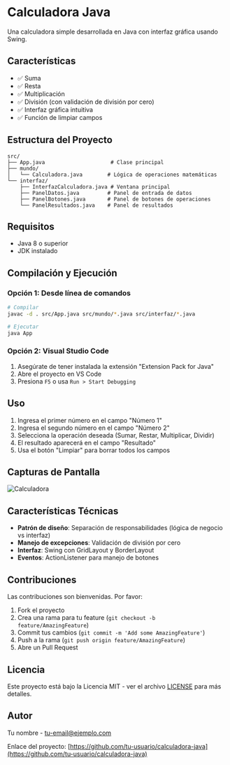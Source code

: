# Calculadora Java

Una calculadora simple desarrollada en Java con interfaz gráfica usando Swing.

## Características

- ✅ Suma
- ✅ Resta
- ✅ Multiplicación
- ✅ División (con validación de división por cero)
- ✅ Interfaz gráfica intuitiva
- ✅ Función de limpiar campos

## Estructura del Proyecto

```
src/
├── App.java                     # Clase principal
├── mundo/
│   └── Calculadora.java        # Lógica de operaciones matemáticas
└── interfaz/
    ├── InterfazCalculadora.java # Ventana principal
    ├── PanelDatos.java         # Panel de entrada de datos
    ├── PanelBotones.java       # Panel de botones de operaciones
    └── PanelResultados.java    # Panel de resultados
```

## Requisitos

- Java 8 o superior
- JDK instalado

## Compilación y Ejecución

### Opción 1: Desde línea de comandos

```bash
# Compilar
javac -d . src/App.java src/mundo/*.java src/interfaz/*.java

# Ejecutar
java App
```

### Opción 2: Visual Studio Code

1. Asegúrate de tener instalada la extensión "Extension Pack for Java"
2. Abre el proyecto en VS Code
3. Presiona `F5` o usa `Run > Start Debugging`

## Uso

1. Ingresa el primer número en el campo "Número 1"
2. Ingresa el segundo número en el campo "Número 2"
3. Selecciona la operación deseada (Sumar, Restar, Multiplicar, Dividir)
4. El resultado aparecerá en el campo "Resultado"
5. Usa el botón "Limpiar" para borrar todos los campos

## Capturas de Pantalla

![Calculadora](screenshot.png)

## Características Técnicas

- **Patrón de diseño**: Separación de responsabilidades (lógica de negocio vs interfaz)
- **Manejo de excepciones**: Validación de división por cero
- **Interfaz**: Swing con GridLayout y BorderLayout
- **Eventos**: ActionListener para manejo de botones

## Contribuciones

Las contribuciones son bienvenidas. Por favor:

1. Fork el proyecto
2. Crea una rama para tu feature (`git checkout -b feature/AmazingFeature`)
3. Commit tus cambios (`git commit -m 'Add some AmazingFeature'`)
4. Push a la rama (`git push origin feature/AmazingFeature`)
5. Abre un Pull Request

## Licencia

Este proyecto está bajo la Licencia MIT - ver el archivo [LICENSE](LICENSE) para más detalles.

## Autor

Tu nombre - [tu-email@ejemplo.com](mailto:tu-email@ejemplo.com)

Enlace del proyecto: [https://github.com/tu-usuario/calculadora-java](https://github.com/tu-usuario/calculadora-java)
